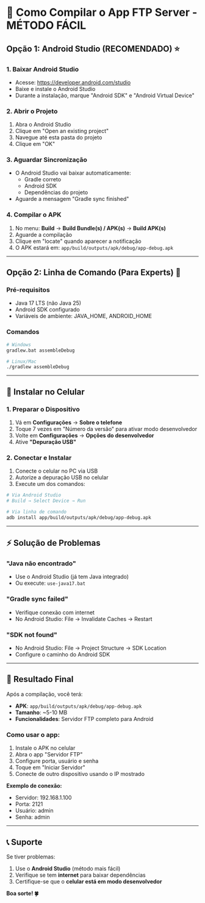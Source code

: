 # 🚀 Como Compilar o App FTP Server - MÉTODO FÁCIL

## Opção 1: Android Studio (RECOMENDADO) ⭐

### 1. Baixar Android Studio
- Acesse: https://developer.android.com/studio
- Baixe e instale o Android Studio
- Durante a instalação, marque "Android SDK" e "Android Virtual Device"

### 2. Abrir o Projeto
1. Abra o Android Studio
2. Clique em "Open an existing project"
3. Navegue até esta pasta do projeto
4. Clique em "OK"

### 3. Aguardar Sincronização
- O Android Studio vai baixar automaticamente:
  - Gradle correto
  - Android SDK
  - Dependências do projeto
- Aguarde a mensagem "Gradle sync finished"

### 4. Compilar o APK
1. No menu: **Build** → **Build Bundle(s) / APK(s)** → **Build APK(s)**
2. Aguarde a compilação
3. Clique em "locate" quando aparecer a notificação
4. O APK estará em: `app/build/outputs/apk/debug/app-debug.apk`

---

## Opção 2: Linha de Comando (Para Experts) 🔧

### Pré-requisitos
- Java 17 LTS (não Java 25)
- Android SDK configurado
- Variáveis de ambiente: JAVA_HOME, ANDROID_HOME

### Comandos
```bash
# Windows
gradlew.bat assembleDebug

# Linux/Mac  
./gradlew assembleDebug
```

---

## 📱 Instalar no Celular

### 1. Preparar o Dispositivo
1. Vá em **Configurações** → **Sobre o telefone**
2. Toque 7 vezes em "Número da versão" para ativar modo desenvolvedor
3. Volte em **Configurações** → **Opções do desenvolvedor**
4. Ative **"Depuração USB"**

### 2. Conectar e Instalar
1. Conecte o celular no PC via USB
2. Autorize a depuração USB no celular
3. Execute um dos comandos:

```bash
# Via Android Studio
# Build → Select Device → Run

# Via linha de comando
adb install app/build/outputs/apk/debug/app-debug.apk
```

---

## ⚡ Solução de Problemas

### "Java não encontrado"
- Use o Android Studio (já tem Java integrado)
- Ou execute: `use-java17.bat`

### "Gradle sync failed"
- Verifique conexão com internet
- No Android Studio: File → Invalidate Caches → Restart

### "SDK not found"
- No Android Studio: File → Project Structure → SDK Location
- Configure o caminho do Android SDK

---

## 🎯 Resultado Final

Após a compilação, você terá:
- **APK**: `app/build/outputs/apk/debug/app-debug.apk`
- **Tamanho**: ~5-10 MB
- **Funcionalidades**: Servidor FTP completo para Android

### Como usar o app:
1. Instale o APK no celular
2. Abra o app "Servidor FTP"
3. Configure porta, usuário e senha
4. Toque em "Iniciar Servidor"
5. Conecte de outro dispositivo usando o IP mostrado

**Exemplo de conexão:**
- Servidor: 192.168.1.100
- Porta: 2121
- Usuário: admin
- Senha: admin

---

## 📞 Suporte

Se tiver problemas:
1. Use o **Android Studio** (método mais fácil)
2. Verifique se tem **internet** para baixar dependências
3. Certifique-se que o **celular está em modo desenvolvedor**

**Boa sorte! 🍀**